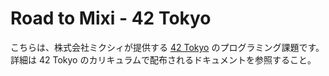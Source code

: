 # Road to Mixi - 42 Tokyo

こちらは、株式会社ミクシィが提供する [42 Tokyo](https://42tokyo.jp/) のプログラミング課題です。
詳細は 42 Tokyo のカリキュラムで配布されるドキュメントを参照すること。
